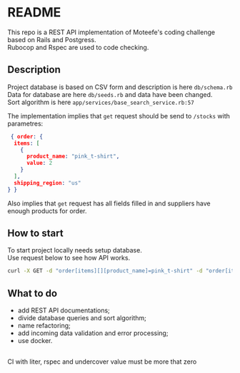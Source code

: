 # README


This repo is a REST API implementation of Moteefe's coding challenge based on Rails and Postgress.  
Rubocop and Rspec are used to code checking.

## Description
Project database is based on CSV form and description is here `db/schema.rb`  
Data for database are here `db/seeds.rb` and data have been changed.  
Sort algorithm is here `app/services/base_search_service.rb:57`  

The implementation implies that `get` request should be send to `/stocks` with parametres:
```json
 { order: {
  items: [
    {
      product_name: "pink_t-shirt",
      value: 2
    }
  ],
  shipping_region: "us"
} }
```
Also implies that `get` request has all fields filled in and suppliers have enough products for order.

## How to start
To start project locally needs setup database.  
Use request below to see how API works.  
```bash
curl -X GET -d "order[items][][product_name]=pink_t-shirt" -d "order[items][][value]=2" -d "order[shipping_region]=us" http://localhost:3000/stocks
```

## What to do
* add REST API documentations;
* divide database queries and sort algorithm;
* name refactoring;
* add incoming data validation and error processing;
* use docker.


##
CI with liter, rspec and undercover
value must be more that zero

